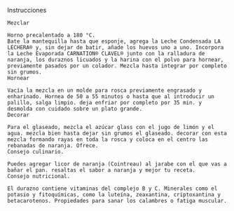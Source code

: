 Instrucciones

    Mezclar

    Horno precalentado a 180 °C.
    Bate la mantequilla hasta que esponje, agrega la Leche Condensada LA LECHERA® y, sin dejar de batir, añade los huevos uno a uno. Incorpora la Leche Evaporada CARNATION® CLAVEL® junto con la ralladura de naranja, los duraznos licuados y la harina con el polvo para hornear, previamente pasados por un colador. Mezcla hasta integrar por completo sin grumos.
    Hornear

    Vacía la mezcla en un molde para rosca previamente engrasado y enharinado. Hornea de 50 a 55 minutos o hasta que al introducir un palillo, salga limpio. deja enfriar por completo por 35 min. y desmolda con cuidado sobre un plato grande.
    Decorar

    Para el glaseado, mezcla el azúcar glass con el jugo de limón y el agua. mezcla bien hasta dejar sin grumos el glaseado. decorar con esta mezcla formando rayas en toda la rosca y coloca en el centro las rebanadas de naranja. Ofrece.
    Consejo culinario.

    Puedes agregar licor de naranja (Cointreau) al jarabe con el que vas a bañar el pan. resaltas el sabor a naranja y mejor tu receta.
    Consejo nutricional.

    El durazno contiene vitaminas del complejo B y C. Minerales como el potasio y fitoquímicas, como la luteína, zeaxantina, criptoxantina y betacarotenos. Propiedades para sanar los calambres o fatiga muscular.